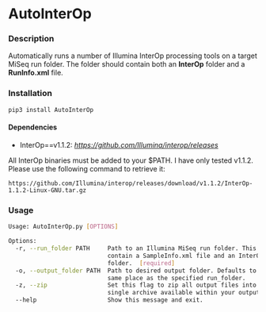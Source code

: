 # AutoInterOp

### Description
Automatically runs a number of Illumina InterOp processing tools on a
target MiSeq run folder. The folder should contain both an **InterOp** folder
and a **RunInfo.xml** file.

### Installation
```pip3 install AutoInterOp```

#### Dependencies
- InterOp==v1.1.2: _https://github.com/Illumina/interop/releases_

All InterOp binaries must be added to your $PATH.
I have only tested v1.1.2. Please use the following command to retrieve it:

``` https://github.com/Illumina/interop/releases/download/v1.1.2/InterOp-1.1.2-Linux-GNU.tar.gz ```

### Usage
```bash
Usage: AutoInterOp.py [OPTIONS]

Options:
  -r, --run_folder PATH     Path to an Illumina MiSeq run folder. This should
                            contain a SampleInfo.xml file and an InterOp
                            folder.  [required]
  -o, --output_folder PATH  Path to desired output folder. Defaults to the
                            same place as the specified run_folder.
  -z, --zip                 Set this flag to zip all output files into a
                            single archive available within your output folder.
  --help                    Show this message and exit.
  ```